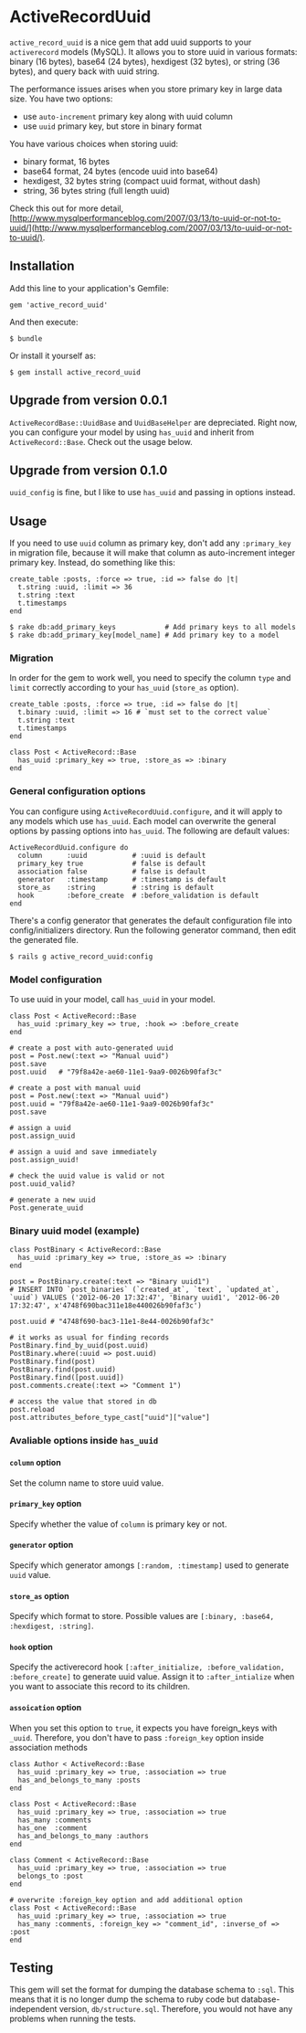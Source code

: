 # ActiveRecordUuid

`active_record_uuid` is a nice gem that add uuid supports to your `activerecord` models (MySQL). It allows you to store uuid in various formats: binary (16 bytes), base64 (24 bytes), hexdigest (32 bytes), or string (36 bytes), and query back with uuid string.

The performance issues arises when you store primary key in large data size. You have two options:
- use `auto-increment` primary key along with uuid column
- use `uuid` primary key, but store in binary format

You have various choices when storing uuid:
- binary format, 16 bytes
- base64 format, 24 bytes (encode uuid into base64)
- hexdigest, 32 bytes string (compact uuid format, without dash)
- string, 36 bytes string (full length uuid)

Check this out for more detail, [http://www.mysqlperformanceblog.com/2007/03/13/to-uuid-or-not-to-uuid/](http://www.mysqlperformanceblog.com/2007/03/13/to-uuid-or-not-to-uuid/).

## Installation

Add this line to your application's Gemfile:

    gem 'active_record_uuid'

And then execute:

    $ bundle

Or install it yourself as:

    $ gem install active_record_uuid
    
## Upgrade from version 0.0.1

`ActiveRecordBase::UuidBase` and `UuidBaseHelper` are depreciated. Right now, you can configure your model by using `has_uuid` and inherit from `ActiveRecord::Base`. Check out the usage below.

## Upgrade from version 0.1.0

`uuid_config` is fine, but I like to use `has_uuid` and passing in options instead.

## Usage

If you need to use `uuid` column as primary key, don't add any `:primary_key` in migration file, because it will make that column as auto-increment integer primary key. Instead, do something like this:

    create_table :posts, :force => true, :id => false do |t|
      t.string :uuid, :limit => 36
      t.string :text
      t.timestamps
    end

    $ rake db:add_primary_keys            # Add primary keys to all models
    $ rake db:add_primary_key[model_name] # Add primary key to a model

### Migration

In order for the gem to work well, you need to specify the column `type` and `limit` correctly according to your `has_uuid` (`store_as` option).

    create_table :posts, :force => true, :id => false do |t|
      t.binary :uuid, :limit => 16 # `must set to the correct value`
      t.string :text
      t.timestamps
    end
    
    class Post < ActiveRecord::Base
      has_uuid :primary_key => true, :store_as => :binary
    end
    
### General configuration options

You can configure using `ActiveRecordUuid.configure`, and it will apply to any models which use `has_uuid`. Each model can overwrite the general options by passing options into `has_uuid`. The following are default values:

    ActiveRecordUuid.configure do
      column      :uuid           # :uuid is default
      primary_key true            # false is default
      association false           # false is default
      generator   :timestamp      # :timestamp is default
      store_as    :string         # :string is default
      hook        :before_create  # :before_validation is default
    end
    
There's a config generator that generates the default configuration file into config/initializers directory.
Run the following generator command, then edit the generated file.

    $ rails g active_record_uuid:config

### Model configuration

To use uuid in your model, call `has_uuid` in your model.

    class Post < ActiveRecord::Base
      has_uuid :primary_key => true, :hook => :before_create
    end
    
    # create a post with auto-generated uuid
    post = Post.new(:text => "Manual uuid")
    post.save
    post.uuid   # "79f8a42e-ae60-11e1-9aa9-0026b90faf3c"
    
    # create a post with manual uuid
    post = Post.new(:text => "Manual uuid")
    post.uuid = "79f8a42e-ae60-11e1-9aa9-0026b90faf3c"
    post.save
    
    # assign a uuid
    post.assign_uuid

    # assign a uuid and save immediately
    post.assign_uuid!
    
    # check the uuid value is valid or not
    post.uuid_valid?

    # generate a new uuid
    Post.generate_uuid

### Binary uuid model (example)

    class PostBinary < ActiveRecord::Base
      has_uuid :primary_key => true, :store_as => :binary
    end
    
    post = PostBinary.create(:text => "Binary uuid1")
    # INSERT INTO `post_binaries` (`created_at`, `text`, `updated_at`, `uuid`) VALUES ('2012-06-20 17:32:47', 'Binary uuid1', '2012-06-20 17:32:47', x'4748f690bac311e18e440026b90faf3c')
    
    post.uuid # "4748f690-bac3-11e1-8e44-0026b90faf3c"
    
    # it works as usual for finding records
    PostBinary.find_by_uuid(post.uuid)
    PostBinary.where(:uuid => post.uuid)
    PostBinary.find(post)
    PostBinary.find(post.uuid)
    PostBinary.find([post.uuid])
    post.comments.create(:text => "Comment 1")
    
    # access the value that stored in db
    post.reload
    post.attributes_before_type_cast["uuid"]["value"]

### Avaliable options inside `has_uuid`
#### `column` option

Set the column name to store uuid value.

#### `primary_key` option

Specify whether the value of `column` is primary key or not.

#### `generator` option

Specify which generator amongs `[:random, :timestamp]` used to generate `uuid` value.

#### `store_as` option

Specify which format to store. Possible values are `[:binary, :base64, :hexdigest, :string]`.

#### `hook` option

Specify the activerecord hook `[:after_initialize, :before_validation, :before_create]` to generate uuid value. Assign it to `:after_intialize` when you want to associate this record to its children.

#### `assoication` option

When you set this option to `true`, it expects you have foreign_keys with `_uuid`. Therefore, you don't have to pass `:foreign_key` option inside association methods

    class Author < ActiveRecord::Base
      has_uuid :primary_key => true, :association => true
      has_and_belongs_to_many :posts
    end

    class Post < ActiveRecord::Base
      has_uuid :primary_key => true, :association => true
      has_many :comments
      has_one  :comment
      has_and_belongs_to_many :authors
    end

    class Comment < ActiveRecord::Base
      has_uuid :primary_key => true, :association => true
      belongs_to :post
    end

    # overwrite :foreign_key option and add additional option
    class Post < ActiveRecord::Base
      has_uuid :primary_key => true, :association => true
      has_many :comments, :foreign_key => "comment_id", :inverse_of => :post
    end
    
## Testing
This gem will set the format for dumping the database schema to `:sql`. This means that it is no longer dump the schema to ruby code but database-independent version, `db/structure.sql`. Therefore, you would not have any problems when running the tests.
